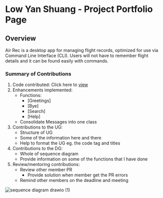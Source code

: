 # Low Yan Shuang - Project Portfolio Page

## Overview
Air Rec is a desktop app for managing flight records, optimized for use via Command Line Interface (CLI). 
Users will not have to remember flight details and it can be found easily with commands.

### Summary of Contributions
1. Code contributed: Click here to [view](https://nus-tic4001-ay2122s1.github.io/tp-dashboard/?search=&sort=groupTitle&sortWithin=title&since=2021-09-17&timeframe=commit&mergegroup=&groupSelect=groupByRepos&breakdown=false&tabOpen=true&tabType=authorship&tabAuthor=lowyanshuang&tabRepo=AY2122S1-TIC4001-F18-5%2Ftp%5Bmaster%5D&authorshipIsMergeGroup=false&authorshipFileTypes=docs~functional-code~test-code&authorshipIsBinaryFileTypeChecked=false)
2. Enhancements implemented:
   * Functions:
       * [Greetings]
       * [Bye]
       * [Search]
       * [Help]
   * Consolidate Messages into one class
3. Contributions to the UG:
   * Structure of UG
   * Some of the information here and there
   * Help to format the UG eg. the code tag and titles
4. Contributions to the DG:
   * Whole of sequence diagram
   * Provide information on some of the functions that I have done
5. Review/mentoring contributions:
   * Review other member PR
     * Provide solution when member get the PR errors
   * Remind other members on the deadline and meeting

![sequence diagram drawio (1)](https://user-images.githubusercontent.com/54314980/140071853-ff64cdd3-3445-4f71-b2bd-4e96229589f9.png)

